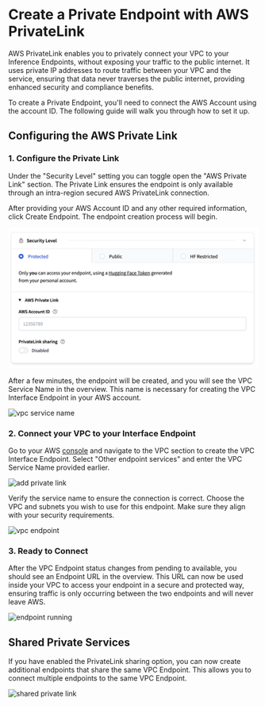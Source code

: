 # Create a Private Endpoint with AWS PrivateLink

AWS PrivateLink enables you to privately connect your VPC to your Inference Endpoints, without exposing your traffic to the public
internet. It uses private IP addresses to route traffic between your VPC and the service, ensuring that data never traverses the
public internet, providing enhanced security and compliance benefits.

To create a Private Endpoint, you'll need to connect the AWS Account using the account ID. The following guide will walk you
through how to set it up.

## Configuring the AWS Private Link

### 1. Configure the Private Link

Under the "Security Level" setting you can toggle open the "AWS Private Link" section. The Private Link ensures the endpoint is only available through an intra-region secured AWS PrivateLink connection.

After providing your AWS Account ID and any other required information, click Create Endpoint. The endpoint creation process will begin.

![select private link](https://raw.githubusercontent.com/huggingface/hf-endpoints-documentation/main/assets/6_private_type.png)

After a few minutes, the endpoint will be created, and you will see the VPC Service Name in the overview. This name is necessary for
creating the VPC Interface Endpoint in your AWS account.

![vpc service name](https://raw.githubusercontent.com/huggingface/hf-endpoints-documentation/main/assets/6_3_vpc_ready.png)

### 2. Connect your VPC to your Interface Endpoint

Go to your AWS [console](https://console.aws.amazon.com/vpc/home?#Endpoints) and navigate to the VPC section to create the VPC Interface
Endpoint. Select "Other endpoint services" and enter the VPC Service Name provided earlier.

![add private link](https://raw.githubusercontent.com/huggingface/hf-endpoints-documentation/main/assets/6_4_add_private_link.png)

Verify the service name to ensure the connection is correct. Choose the VPC and subnets you wish to use for this endpoint. Make sure
they align with your security requirements.

![vpc endpoint](https://raw.githubusercontent.com/huggingface/hf-endpoints-documentation/main/assets/6_5_add_vpc.png)

### 3. Ready to Connect

After the VPC Endpoint status changes from pending to available, you should see an Endpoint URL in the overview. This URL can now
be used inside your VPC to access your endpoint in a secure and protected way, ensuring traffic is only occurring between the two
endpoints and will never leave AWS.

![endpoint running](https://raw.githubusercontent.com/huggingface/hf-endpoints-documentation/main/assets/6_6_running_endpoint.png)

## Shared Private Services 

If you have enabled the PrivateLink sharing option, you can now create additional endpoints that share the same VPC Endpoint. This
allows you to connect multiple endpoints to the same VPC Endpoint.

![shared private link](https://raw.githubusercontent.com/huggingface/hf-endpoints-documentation/main/assets/6_7_private_service_tooltip.png)

